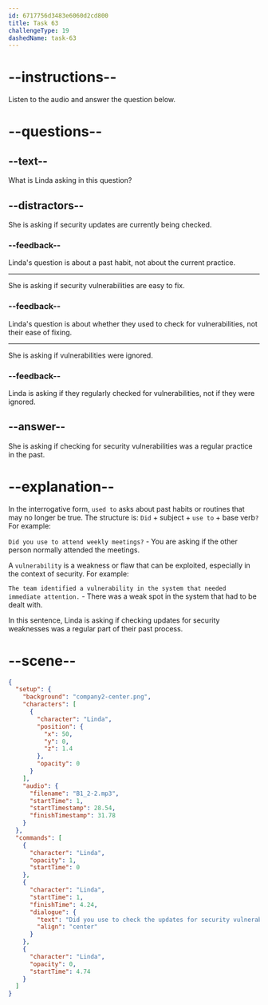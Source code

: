 ```yaml
---
id: 6717756d3483e6060d2cd800
title: Task 63
challengeType: 19
dashedName: task-63
---
```


<!-- (Audio) Linda: Did you use to check the updates for security vulnerabilities? -->

# --instructions--

Listen to the audio and answer the question below.

# --questions--

## --text--

What is Linda asking in this question?

## --distractors--

She is asking if security updates are currently being checked.

### --feedback--

Linda's question is about a past habit, not about the current practice.

---

She is asking if security vulnerabilities are easy to fix.

### --feedback--

Linda's question is about whether they used to check for vulnerabilities, not their ease of fixing.

---

She is asking if vulnerabilities were ignored.

### --feedback--

Linda is asking if they regularly checked for vulnerabilities, not if they were ignored.

## --answer--

She is asking if checking for security vulnerabilities was a regular practice in the past.

# --explanation--

In the interrogative form, `used to` asks about past habits or routines that may no longer be true. The structure is: `Did` + subject + `use to` + base verb`?` For example: 

`Did you use to attend weekly meetings?` - You are asking if the other person normally attended the meetings. 

A `vulnerability` is a weakness or flaw that can be exploited, especially in the context of security. For example: 

`The team identified a vulnerability in the system that needed immediate attention.` - There was a weak spot in the system that had to be dealt with.

In this sentence, Linda is asking if checking updates for security weaknesses was a regular part of their past process.

# --scene--

```json
{
  "setup": {
    "background": "company2-center.png",
    "characters": [
      {
        "character": "Linda",
        "position": {
          "x": 50,
          "y": 0,
          "z": 1.4
        },
        "opacity": 0
      }
    ],
    "audio": {
      "filename": "B1_2-2.mp3",
      "startTime": 1,
      "startTimestamp": 28.54,
      "finishTimestamp": 31.78
    }
  },
  "commands": [
    {
      "character": "Linda",
      "opacity": 1,
      "startTime": 0
    },
    {
      "character": "Linda",
      "startTime": 1,
      "finishTime": 4.24,
      "dialogue": {
        "text": "Did you use to check the updates for security vulnerabilities?",
        "align": "center"
      }
    },
    {
      "character": "Linda",
      "opacity": 0,
      "startTime": 4.74
    }
  ]
}
```

